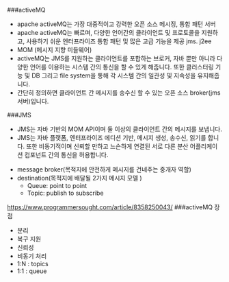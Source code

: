 ###activeMQ
- apache activeMQ는 가장 대중적이고 강력한 오픈 소스 메시징, 통합 패턴 서버
- apache activeMQ는 빠르며, 다양한 언어간의 클라이언트 및 프로토콜을 지원하고,
    사용하기 쉬운 엔터프라이즈 통합 패턴 및 많은 고급 기능을 제공 jms. j2ee
- MOM (메시지 지향 미들웨어)
- activeMQ는 JMS를 지원하는 클라이언트를 포합하는 브로커, 자바 뿐만 아니라 다양한 언어를
이용하는 시스템 간의 통신을 할 수 있게 해줍니다. 또한 클러스터링 기능 및 DB 그리고 file system을 
통해 각 시스템 간의 일관성 및 지속성을 유지해줍니다.
- 간단히 정의하면 클라이언트 간 메시지를 송수신 할 수 있는 오픈 소스 broker(jms 서버)입니다.

###JMS
- JMS는 자바 기반의 MOM API이며 둘 이상의 클라이언트 간의 메시지를 보냅니다.
- JMS는 자바 플랫폼, 엔터프라이즈 에디션 기반,
메시지 생성, 송수신, 읽기를 합니다. 또한 비동기적이며 신뢰할 만하고 
느슨하게 연결된 서로 다른 분산 어플리케이션 컴포넌트 간의 통신을 허용합니다.
+ message broker(목적지에 안전하게 메시지를 건네주는 중개자 역할)
+ destination(목적지에 배달될 2가지 메시지 모델 ) 
    + Queue: point to point
    + Topic: publish to subscribe
    

https://www.programmersought.com/article/8358250043/
###activeMQ 장점 
+ 분리
+ 복구 지원
+ 신뢰성
+ 비동기 처리
+ 1:N : topics 
+ 1:1 : queue
